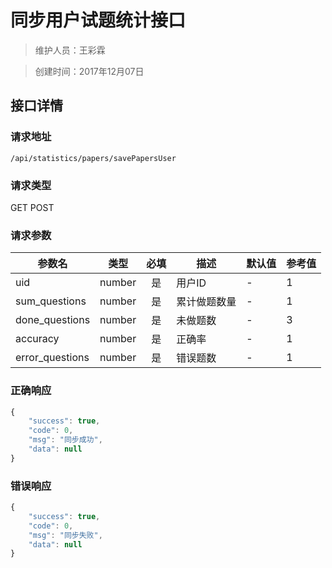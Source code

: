 # 同步用户试题统计接口

> 维护人员：王彩霖

> 创建时间：2017年12月07日

## 接口详情

### 请求地址
```
/api/statistics/papers/savePapersUser
```

### 请求类型
GET POST

### 请求参数
| 参数名 | 类型 | 必填 | 描述 | 默认值 | 参考值 |
| --- | :---: | :---: | --- | --- | --- |
| uid | number | 是 | 用户ID | - | 1 |
| sum_questions | number | 是 | 累计做题数量 | - | 1 |
| done_questions | number | 是 | 未做题数 | - | 3 |
| accuracy | number | 是 | 正确率 | - | 1 |
| error_questions | number | 是 | 错误题数 | - | 1 |

### 正确响应
```javascript
{
    "success": true,
    "code": 0,
    "msg": "同步成功",
    "data": null
}
```

### 错误响应
```javascript
{
    "success": true,
    "code": 0,
    "msg": "同步失败",
    "data": null
}
```
